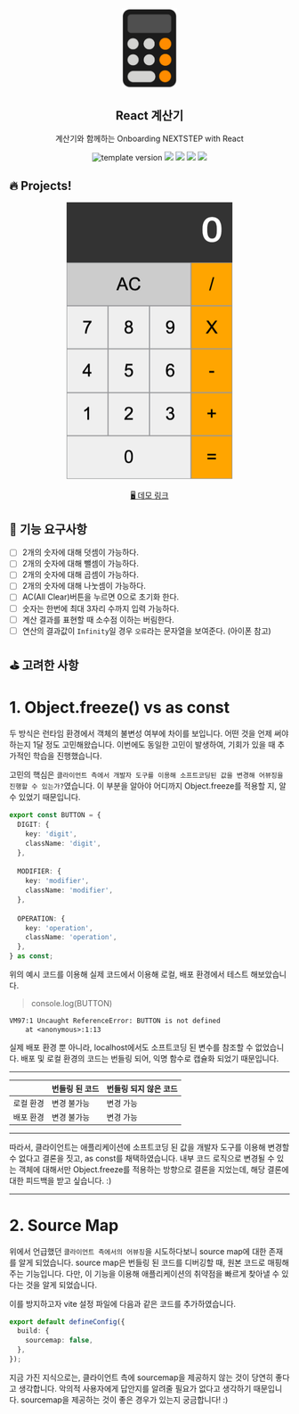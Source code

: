 <br/>
<br/>

<p align="middle" >
  <img width="100px;" src="public/images/calculator_icon.png"/>
</p>
<h2 align="middle">React 계산기</h2>
<p align="middle">계산기와 함께하는 Onboarding NEXTSTEP with React</p>
<p align="middle">
  <img src="https://img.shields.io/badge/version-1.0.0-blue?style=flat-square" alt="template version"/>
  <img src="https://img.shields.io/badge/language-html-red.svg?style=flat-square"/>
  <img src="https://img.shields.io/badge/language-css-blue.svg?style=flat-square"/>
  <img src="https://img.shields.io/badge/language-js-yellow.svg?style=flat-square"/>
  <img src="https://img.shields.io/badge/license-MIT-brightgreen.svg?style=flat-square"/>
</p>

## 🔥 Projects!

<p align="middle">
  <img width="300" src="public/images/calculator_ui.png">
</p>

<p align="middle">
  <a href="https://next-step.github.io/js-calculator/">🖥️ 데모 링크</a>
</p>

## 🎯 기능 요구사항

- [ ] 2개의 숫자에 대해 덧셈이 가능하다.
- [ ] 2개의 숫자에 대해 뺄셈이 가능하다.
- [ ] 2개의 숫자에 대해 곱셈이 가능하다.
- [ ] 2개의 숫자에 대해 나눗셈이 가능하다.
- [ ] AC(All Clear)버튼을 누르면 0으로 초기화 한다.
- [ ] 숫자는 한번에 최대 3자리 수까지 입력 가능하다.
- [ ] 계산 결과를 표현할 때 소수점 이하는 버림한다.
- [ ] 연산의 결과값이 `Infinity`일 경우 `오류`라는 문자열을 보여준다. (아이폰 참고)

## ⛳️ 고려한 사항

# 1. Object.freeze() vs as const

두 방식은 런타임 환경에서 객체의 불변성 여부에 차이를 보입니다. 어떤 것을 언제 써야하는지 1달 정도 고민해왔습니다. 이번에도 동일한 고민이 발생하여, 기회가 있을 때 추가적인 학습을 진행했습니다.

고민의 핵심은 `클라이언트 측에서 개발자 도구를 이용해 소프트코딩된 값을 변경해 어뷰징을 진행할 수 있는가?`였습니다. 이 부분을 알아야 어디까지 Object.freeze를 적용할 지, 알 수 있었기 때문입니다.

```ts
export const BUTTON = {
  DIGIT: {
    key: 'digit',
    className: 'digit',
  },

  MODIFIER: {
    key: 'modifier',
    className: 'modifier',
  },

  OPERATION: {
    key: 'operation',
    className: 'operation',
  },
} as const;
```

위의 예시 코드를 이용해 실제 코드에서 이용해 로컬, 배포 환경에서 테스트 해보았습니다.

> console.log(BUTTON)

```shell
VM97:1 Uncaught ReferenceError: BUTTON is not defined
    at <anonymous>:1:13
```

실제 배포 환경 뿐 아니라, localhost에서도 소프트코딩 된 변수를 참조할 수 없었습니다. 배포 및 로컬 환경의 코드는 번들링 되어, 익명 함수로 캡슐화 되었기 때문입니다.

---

|           | 번들링 된 코드 | 번들링 되지 않은 코드 |
| --------- | -------------- | --------------------- |
| 로컬 환경 | 변경 불가능    | 변경 가능             |
| 배포 환경 | 변경 불가능    | 변경 가능             |

---

따라서, 클라이언트는 애플리케이션에 소프트코딩 된 값을 개발자 도구를 이용해 변경할 수 없다고 결론을 짓고, as const를 채택하였습니다. 내부 코드 로직으로 변경될 수 있는 객체에 대해서만 Object.freeze를 적용하는 방향으로 결론을 지었는데, 해당 결론에 대한 피드백을 받고 싶습니다. :)

---

# 2. Source Map

위에서 언급했던 `클라이언트 측에서의 어뷰징`을 시도하다보니 source map에 대한 존재를 알게 되었습니다. source map은 번들링 된 코드를 디버깅할 때, 원본 코드로 매핑해주는 기능입니다. 다만, 이 기능을 이용해 애플리케이션의 취약점을 빠르게 찾아낼 수 있다는 것을 알게 되었습니다.

이를 방지하고자 vite 설정 파일에 다음과 같은 코드를 추가하였습니다.

```ts
export default defineConfig({
  build: {
    sourcemap: false,
  },
});
```

지금 가진 지식으로는, 클라이언트 측에 sourcemap을 제공하지 않는 것이 당연히 좋다고 생각합니다. 악의적 사용자에게 답안지를 알려줄 필요가 없다고 생각하기 때문입니다.
sourcemap을 제공하는 것이 좋은 경우가 있는지 궁금합니다! :)

